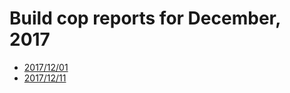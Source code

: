 # Build cop reports for December, 2017

* [2017/12/01](https://bitbucket.org/osrf/gazebo/wiki/buildcop/2017/12/01)
* [2017/12/11](https://bitbucket.org/osrf/gazebo/wiki/buildcop/2017/12/11)